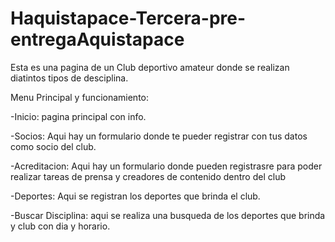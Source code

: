 # Haquistapace-Tercera-pre-entregaAquistapace

Esta es una pagina de un Club deportivo amateur donde se realizan diatintos tipos de  desciplina.

Menu Principal y funcionamiento:

-Inicio: pagina principal con info.

-Socios: Aqui hay un formulario donde te pueder registrar con tus datos como socio del club.

-Acreditacion: Aqui hay un formulario donde pueden registrasre para poder realizar tareas de prensa y creadores de contenido dentro del club

-Deportes: Aqui se registran los deportes que brinda el club.

-Buscar Disciplina: aqui se realiza una busqueda de los deportes que brinda y club con dia y horario.

